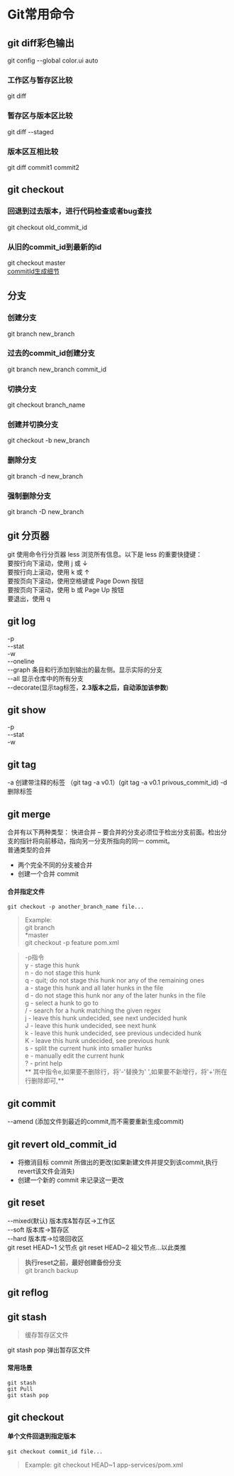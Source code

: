 # Git常用命令
## git diff彩色输出
git config --global color.ui auto
### 工作区与暂存区比较
git diff
### 暂存区与版本区比较
git diff --staged
### 版本区互相比较
git diff commit1 commit2
## git checkout
### 回退到过去版本，进行代码检查或者bug查找
git checkout old_commit_id
### 从旧的commit_id到最新的id
git checkout master  
[commitId生成细节](https://git-scm.com/book/en/v2/Git-Internals-Git-Objects)
## 分支
###  创建分支
git branch new_branch
### 过去的commit_id创建分支
git branch new_branch commit_id
### 切换分支
git checkout branch_name
### 创建并切换分支
git checkout -b new_branch
### 删除分支
git branch -d new_branch
### 强制删除分支
git branch -D new_branch

## git 分页器
git 使用命令行分页器 less 浏览所有信息。以下是 less 的重要快捷键：  
要按行向下滚动，使用 j 或 ↓  
要按行向上滚动，使用 k 或 ↑  
要按页向下滚动，使用空格键或 Page Down 按钮  
要按页向下滚动，使用 b 或 Page Up 按钮  
要退出，使用 q  
## git log
-p  
--stat  
-w  
--oneline  
--graph 条目和行添加到输出的最左侧。显示实际的分支  
--all 显示仓库中的所有分支  
--decorate(显示tag标签，**2.3版本之后，自动添加该参数**)
## git show
-p  
--stat  
-w  
## git tag
-a 创建带注释的标签 （git tag -a v0.1）(git tag -a v0.1 privous_commit_id)
-d 删除标签

## git merge
合并有以下两种类型：
快进合并 – 要合并的分支必须位于检出分支前面。检出分支的指针将向前移动，指向另一分支所指向的同一 commit。  
普通类型的合并
 - 两个完全不同的分支被合并
 - 创建一个合并 commit  

#### 合并指定文件
```shell
git checkout -p another_branch_name file...
```
>Example:  
git branch  
*master  
git checkout -p feature pom.xml   


> -p指令  
y - stage this hunk  
n - do not stage this hunk  
q - quit; do not stage this hunk nor any of the remaining ones  
a - stage this hunk and all later hunks in the file  
d - do not stage this hunk nor any of the later hunks in the file  
g - select a hunk to go to  
/ - search for a hunk matching the given regex  
j - leave this hunk undecided, see next undecided hunk  
J - leave this hunk undecided, see next hunk  
k - leave this hunk undecided, see previous undecided hunk  
K - leave this hunk undecided, see previous hunk  
s - split the current hunk into smaller hunks  
e - manually edit the current hunk  
? - print help  
** 其中指令e,如果要不删除行，将'-'替换为' ',如果要不新增行，将'+'所在行删除即可,**


## git commit
 --amend (添加文件到最近的commit,而不需要重新生成commit)
## git revert old_commit_id
- 将撤消目标 commit 所做出的更改(如果新建文件并提交到该commit,执行revert该文件会消失)  
- 创建一个新的 commit 来记录这一更改   

## git reset
--mixed(默认)  版本库&暂存区->工作区  
--soft     版本库->暂存区  
--hard  版本库->垃圾回收区  
git reset HEAD~1 父节点
git reset HEAD~2 祖父节点...以此类推
>**执行reset之前，最好创建备份分支**   
git branch backup
## git reflog
## git stash
>缓存暂存区文件  

git stash pop 弹出暂存区文件  
#### 常用场景
```shell
git stash
git Pull
git stash pop
```
## git checkout
#### 单个文件回退到指定版本
```shell
git checkout commit_id file...

```
>Example:
git checkout HEAD~1 app-services/pom.xml
